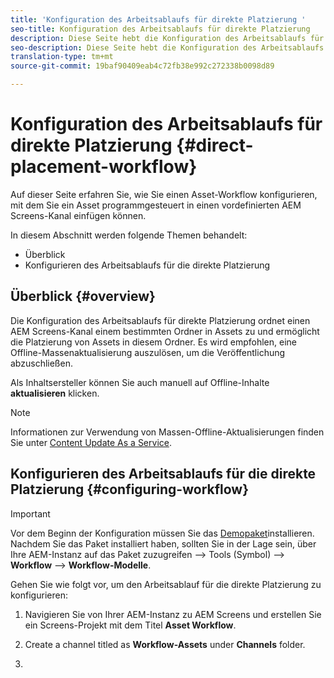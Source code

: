 ```yaml
---
title: 'Konfiguration des Arbeitsablaufs für direkte Platzierung '
seo-title: Konfiguration des Arbeitsablaufs für direkte Platzierung
description: Diese Seite hebt die Konfiguration des Arbeitsablaufs für direkte Platzierung hervor.
seo-description: Diese Seite hebt die Konfiguration des Arbeitsablaufs für direkte Platzierung hervor.
translation-type: tm+mt
source-git-commit: 19baf90409eab4c72fb38e992c272338b0098d89

---
```



# Konfiguration des Arbeitsablaufs für direkte Platzierung {#direct-placement-workflow}

Auf dieser Seite erfahren Sie, wie Sie einen Asset-Workflow konfigurieren, mit dem Sie ein Asset programmgesteuert in einen vordefinierten AEM Screens-Kanal einfügen können.

In diesem Abschnitt werden folgende Themen behandelt:

* Überblick
* Konfigurieren des Arbeitsablaufs für die direkte Platzierung

## Überblick {#overview}

Die Konfiguration des Arbeitsablaufs für direkte Platzierung ordnet einen AEM Screens-Kanal einem bestimmten Ordner in Assets zu und ermöglicht die Platzierung von Assets in diesem Ordner. Es wird empfohlen, eine Offline-Massenaktualisierung auszulösen, um die Veröffentlichung abzuschließen.

Als Inhaltsersteller können Sie auch manuell auf Offline-Inhalte **aktualisieren** klicken.

>[!NOTE]
> Informationen zur Verwendung von Massen-Offline-Aktualisierungen finden Sie unter [Content Update As a Service](/help/user-guide/content-update-as-a-service.md).

## Konfigurieren des Arbeitsablaufs für die direkte Platzierung {#configuring-workflow}

>[!IMPORTANT]
> Vor dem Beginn der Konfiguration müssen Sie das [Demopaket](https://github.com/godanny86/screens-demo/releases/download/v.0.0.1/screens-demo.all-1.0-SNAPSHOT.zip)installieren. Nachdem Sie das Paket installiert haben, sollten Sie in der Lage sein, über Ihre AEM-Instanz auf das Paket zuzugreifen —> Tools (Symbol) —> **Workflow** —> **Workflow-Modelle**.

Gehen Sie wie folgt vor, um den Arbeitsablauf für die direkte Platzierung zu konfigurieren:

1. Navigieren Sie von Ihrer AEM-Instanz zu AEM Screens und erstellen Sie ein Screens-Projekt mit dem Titel **Asset Workflow**.

1. Create a channel titled as **Workflow-Assets** under **Channels** folder.

1. 
